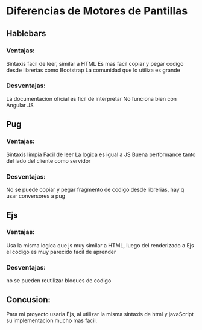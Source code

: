 # Diferencias de Motores de Pantillas


## Hablebars

### Ventajas:
Sintaxis facil de leer, similar a HTML
Es mas facil copiar y pegar codigo desde librerias como Bootstrap
La comunidad que lo utiliza es grande

### Desventajas:
La documentacion oficial es ficil de interpretar
No funciona bien con Angular JS


## Pug

### Ventajas:
Sintaxis limpia
Facil de leer
La logica es igual a JS
Buena performance tanto del lado del cliente como servidor

### Desventajas:
No se puede copiar y pegar fragmento de codigo desde librerias, hay q usar conversores a pug


## Ejs

### Ventajas:
Usa la misma logica que js
muy similar a HTML, luego del renderizado a Ejs el codigo es muy parecido
facil de aprender
### Desventajas:
no se pueden reutilizar bloques de codigo


## Concusion: 
Para mi proyecto usaria Ejs, al utilizar la misma sintaxis de html y javaScript su implementacion mucho mas facil.











